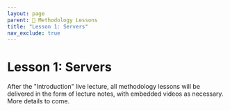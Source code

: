 ```yaml
---
layout: page
parent: 🏫 Methodology Lessons
title: "Lesson 1: Servers"
nav_exclude: true
---
```


# Lesson 1: Servers

After the "Introduction" live lecture, all methodology lessons will be delivered in the form of lecture notes, with embedded videos as necessary. More details to come.